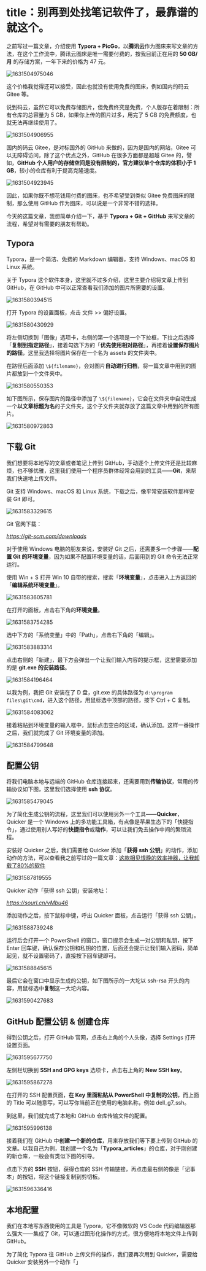 # title：别再到处找笔记软件了，最靠谱的就这个。



 之前写过一篇文章，介绍使用 **Typora + PicGo**，以**腾讯云**作为图床来写文章的方法，在这个工作流中，腾讯云图床是唯一需要付费的，按我目前正在用的 **50 GB/月** 的存储方案，一年下来的价格为 47 元。



![1631504975046](../assets/Typora写文章+免费图床/1631504975046.png)



这个价格我觉得还可以接受，因此也就没有使用免费的图床，例如国内的码云 Gitee 等。



说到码云，虽然它可以免费存储图片，但免费终究是免费，个人版存在着限制：所有仓库的总容量为 5 GB，如果你上传的图片过多，用完了 5 GB 的免费额度，也就无法再继续使用了。



![1631504906955](../assets/Typora写文章+免费图床/1631504906955.png)



国内的码云 Gitee，是对标国外的 GitHub 来做的，因为是国内的网站，Gitee 可以无障碍访问，除了这个优点之外，GitHub 在很多方面都是超越 Gitee 的，譬如，**GitHub 个人用户的存储空间是没有限制的，官方建议单个仓库的体积小于 1 GB**，较小的仓库有利于提高克隆速度。



![1631504923945](../assets/Typora写文章+免费图床/1631504923945.png)



因此，如果你既不想花钱用付费的图床，也不希望受到类似 Gitee 免费图床的限制，那么使用 GitHub 作为图床，可以说是一个非常不错的选择。



今天的这篇文章，我想简单介绍一下，基于 **Typora + Git + GitHub** 来写文章的流程，希望对有需要的朋友有帮助。



## Typora



Typora，是一个简洁、免费的 Markdown 编辑器，支持 Windows、macOS 和 Linux 系统。    



关于 Typora 这个软件本身，这里就不过多介绍，这里主要介绍将文章上传到 GitHub，在 GitHub 中可以正常查看我们添加的图片所需要的设置。  



![1631580394515](../assets/Typora写文章+免费图床/1631580394515.png)



打开 Typora 的设置面板，点击 文件 >> 偏好设置。      

![1631580430929](../assets/Typora写文章+免费图床/1631580430929.png)

将左侧切换到「图像」选项卡，右侧的第一个选项是一个下拉框，下拉之后选择「**复制到指定路径**」，接着勾选下方的「**优先使用相对路径**」，再接着**设置保存图片的路径**，这里我选择将图片保存在一个名为 assets 的文件夹中。

在路径后面添加 `\${filename}`，会对图片**自动进行归档**，将一篇文章中用到的图片都放到一个文件夹中。      



![1631580550353](../assets/Typora写文章+免费图床/1631580550353.png)

如下图所示，保存图片的路径中添加了 `\${filename}`，它会在文件夹中自动生成一个**以文章标题为名**的子文件夹，这个子文件夹就存放了这篇文章中用到的所有图片。   

![1631580972863](../assets/Typora写文章+免费图床/1631580972863.png)



## 下载 Git 

我们想要将本地写的文章或者笔记上传到 GitHub，手动逐个上传文件还是比较麻烦，也不够优雅，这里我们使用一个程序员群体经常会用到的工具——**Git**，来帮我们快速地上传文件。  

Git 支持 Windows、macOS 和 Linux 系统，下载之后，像平常安装软件那样安装 Git 即可。

![1631583329615](../assets/Typora写文章+免费图床/1631583329615.png)



Git 官网下载：

*https://git-scm.com/downloads*



对于使用 Windows 电脑的朋友来说，安装好 Git 之后，还需要多一个步骤——**配置 Git 的环境变量**，因为如果不配置环境变量的话，后面用到的 Git 命令无法正常运行。   

使用 Win + S 打开 Win 10 自带的搜索，搜索「**环境变量**」，点击进入上方返回的「**编辑系统环境变量**」。

![1631583605781](../assets/Typora写文章+免费图床/1631583605781.png)

在打开的面板，点击右下角的**环境变量**。

![1631583754285](../assets/Typora写文章+免费图床/1631583754285.png)

选中下方的「系统变量」中的「Path」，点击右下角的「编辑」。   

![1631583883314](../assets/Typora写文章+免费图床/1631583883314.png)



点击右侧的「新建」，最下方会弹出一个让我们输入内容的提示框，这里需要添加的是 **git.exe 的安装路径**。  



![1631584196464](../assets/Typora写文章+免费图床/1631584196464.png)

以我为例，我把 Git 安装在了 D 盘，git.exe 的具体路径为 `d:\program files\git\cmd`，进入这个路径，用鼠标选中顶部的路径，按下 Ctrl + C 复制。 

![1631584083062](../assets/Typora写文章+免费图床/1631584083062.png)

接着粘贴到环境变量的输入框中，鼠标点击空白的区域，确认添加。这样一番操作之后，我们就完成了 Git 环境变量的添加。  

![1631584799648](../assets/Typora写文章+免费图床/1631584799648.png)

## 配置公钥

将我们电脑本地与远端的 GitHub 仓库连接起来，还需要用到**传输协议**，常用的传输协议如下图，这里我们选择使用 **ssh 协议**。  

![1631585479045](../assets/Typora写文章+免费图床/1631585479045.png)

为了简化生成公钥的流程，这里我们可以使用另外一个工具——**Quicker**，Quicker 是一个 Windows 上的多功能工具箱，有点像是苹果生态下的「快捷指令」，通过使用别人写好的**快捷指令**或**动作**，可以让我们免去操作中间的繁琐流程。

安装好 Quicker 之后，我们需要给 Quicker 添加「**获得 ssh 公钥**」的动作，添加动作的方法，可以查看我之前写过的一篇文章：[这款相见恨晚的效率神器，让我卸载了80%的软件](https://mp.weixin.qq.com/s/KRAF8meoK7BsNahb-I3MbA)   

![1631587819555](../assets/Typora写文章+免费图床/1631587819555.png)

Quicker 动作「获得 ssh 公钥」安装地址：

*https://sourl.cn/vMbu46*



添加动作之后，按下鼠标中键，呼出 Quicker 面板，点击运行「获得 ssh 公钥」。   

![1631588739248](../assets/Typora写文章+免费图床/1631588739248.png)

运行后会打开一个 PowerShell 的窗口，窗口提示会生成一对公钥和私钥，按下 Enter 回车键，确认保存公钥和私钥的位置，后面还会提示让我们输入密码，简单起见，就不设置密码了，直接按下回车键即可。

![1631588845615](../assets/Typora写文章+免费图床/1631588845615.png)

最后它会在窗口中显示生成的公钥，如下图所示的一大坨以 ssh-rsa 开头的内容，用鼠标选中**复制**这一大坨内容。

![1631590427683](../assets/Typora写文章+免费图床/1631590427683.png)

## GitHub  配置公钥 & 创建仓库

得到公钥之后，打开 GitHub 官网，点击右上角的个人头像，选择 Settings 打开设置页面。

![1631595677750](../assets/Typora写文章+免费图床/1631595677750.png)

左侧栏切换到 **SSH and GPG keys** 选项卡，点击右上角的 **New SSH key**。

![1631595867278](../assets/Typora写文章+免费图床/1631595867278.png)

在打开的 SSH 配置页面，**在 Key 里面粘贴从 PowerShell 中复制的公钥**，而上面的 Title 可以随意写，可以写你当前正在使用的电脑名称，例如 dell_g7_ssh。

到这里，我们就完成了本地和 GitHub 仓库传输文件的配置。

![1631595996138](../assets/Typora写文章+免费图床/1631595996138.png)

接着我们在 GitHub 中**创建一个新的仓库**，用来存放我们等下要上传到 GitHub 的文章。以我自己为例，我创建一个名为「**Typora_articles**」的仓库，对于刚创建的新仓库，一般会有类似下图的引导。

点击下方的 **SSH** 按钮，获得仓库的 SSH 传输链接，再点击最右侧的像是「记事本」的按钮，将这个链接复制到剪切板。 

![1631596336416](../assets/Typora写文章+免费图床/1631596336416.png)

## 本地配置

我们在本地写东西使用的工具是 Typora，它不像微软的 VS Code 代码编辑器那么强大——集成了 Git，可以通过图形化操作的方式，很方便地将本地文件上传到 GitHub。  

为了简化 Typora 往 GitHub 上传文件的操作，我们要再次用到 Quicker，需要给 Quicker 安装另外一个动作「」

